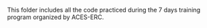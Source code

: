 
This folder includes all the code practiced during the 7 days training program organized by ACES-ERC.

